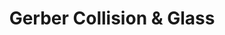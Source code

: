 ---
title: "Gerber Collision & Glass"
url: /woodhaven/gerber-collision-and-glass/
shop: car repair
---